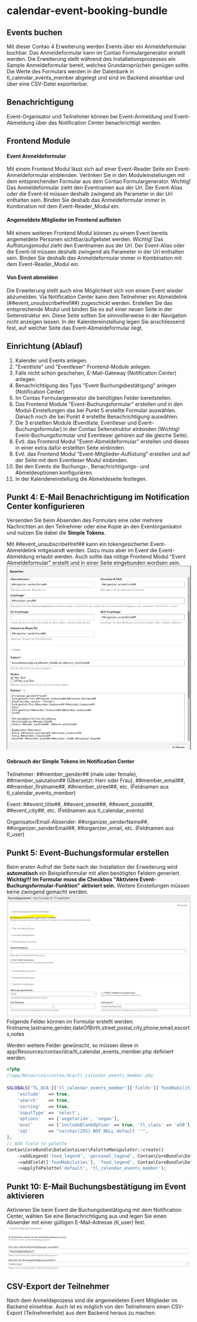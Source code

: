 # calendar-event-booking-bundle

## Events buchen
Mit dieser Contao 4 Erweiterung werden Events über ein Anmeldeformular buchbar. 
Das Anmeldeformular kann im Contao Formulargenerator erstellt werden. 
Die Erweiterung stellt während des Installationsprozesses ein Sample Anmeldeformular bereit, welches Grundansprüchen genügen sollte. 
Die Werte des Formulars werden in der Datenbank in tl_calendar_events_member abgelegt 
und sind im Backend einsehbar und über eine CSV-Datei exportierbar.

## Benachrichtigung
Event-Organisator und Teilnehmer können bei Event-Anmeldung und Event-Abmeldung über das Notification Center benachrichtigt werden. 

## Frontend Module
#### Event Anmeldeformular
Mit einem Frontend Modul lässt sich auf einer Event-Reader Seite ein Event-Anmeldeformular einblenden. 
Verlinken Sie in den Moduleinstellungen mit dem entsprechenden Formular aus dem Contao Formulargenerator.
Wichtig! Das Anmeldeformular zieht den Eventnamen aus der Url. 
Der Event-Alias oder die Event-Id müssen deshalb zwingend als Parameter in der Url enthalten sein. 
Binden Sie deshalb das Anmeldeformular immer in Kombination mit dem Event-Reader_Modul ein.

#### Angemeldete Mitglieder im Frontend auflisten
Mit einem weiteren Frontend Modul können zu einem Event bereits angemeldete Personen sichtbar/aufgelistet werden. 
Wichtig! Das Auflistungsmodul zieht den Eventnamen aus der Url. 
Der Event-Alias oder die Event-Id müssen deshalb zwingend als Parameter in der Url enthalten sein. 
Binden Sie deshalb das Anmeldeformular immer in Kombination mit dem Event-Reader_Modul ein.

#### Von Event abmelden
Die Erweiterung stellt auch eine Möglichkeit sich von einem Event wieder abzumelden. 
Via Notification Center kann dem Teilnehmer ein Abmeldelink (##event_unsubscribeHref##) zugeschickt werden.
Erstellen Sie das entsprechende Modul und binden Sie es auf einer neuen Seite in der Seitenstruktur ein. 
Diese Seite sollten Sie sinnvollerweise in der Navigation nicht anzeigen lassen.
In der Kalendereinstellung legen Sie anschliessend fest, auf welcher Seite das Event-Abmeldeformular liegt.

## Einrichtung (Ablauf)
1. Kalender und Events anlegen.
2. "Eventliste" und "Eventleser" Frontend-Module anlegen.
3. Falls nicht schon geschehen, E-Mail-Gateway (Notification Center) anlegen.
4. Benachrichtigung des Typs "Event Buchungsbestätigung" anlegen (Notification Center)
5. Im Contao Formulargenerator die benötigten Felder bereitstellen. 
6. Das Frontend Module "Event-Buchungsformular" erstellen und in den Modul-Einstellungen das bei Punkt 5 erstellte Formular auswählen. Danach noch die bei Punkt 4 erstellte Benachrichtigung auswählen.
7. Die 3 erstellten Module (Eventliste, Eventleser und Event-Buchungsformular) in der Contao Seitenstruktur einbinden (Wichtig! Event-Buchungsformular und Eventleser gehören auf die gleiche Seite). 
8. Evtl. das Frontend Modul "Event-Abmeldeformular" erstellen und dieses in einer extra dafür erstellten Seite einbinden. 
9. Evtl. das Frontend Modul "Event-Mitglieder-Auflistung" erstellen und auf der Seite mit dem Eventleser Modul einbinden.
10. Bei den Events die Buchungs-, Benachrichtigungs- und Abmeldeoptionen konfigurieren. 
11. In der Kalendereinstellung die Abmeldeseite festlegen.

## Punkt 4: E-Mail Benachrichtigung im Notification Center konfigurieren
Versenden Sie beim Absenden des Formulars eine oder mehrere Nachrichten an den Teilnehmer oder eine Kopie an den Eventorganisator und nutzen Sie dabei die **Simple Tokens**.

Mit ##event_unsubscribeHref## kann ein tokengesicherter Event-Abmeldelink mitgesandt werden. Dazu muss aber im Event die Event-Abmeldung erlaubt werden. Auch sollte das nötige Frontend Modul "Event Abmeldeformular" erstellt und in einer Seite eingebunden wordsen sein. 
![Notification Center](doc/notification_center.jpg?raw=true)

#### Gebrauch der Simple Tokens im Notification Center
Teilnehmer:  ##member_gender## (male oder female), ##member_salutation## (Übersetzt: Herr oder Frau), ##member_email##, ##member_firstname##, ##member_street##, etc. (Feldnamen aus tl_calendar_events_member)

Event: ##event_title##, ##event_street##, ##event_postal##, ##event_city##, etc. (Feldnamen aus tl_calendar_events)

Organisator/Email-Absender: ##organizer_senderName##, ##organizer_senderEmail##, ##organizer_email, etc. (Feldnamen aus tl_user)


## Punkt 5: Event-Buchungsformular erstellen
Beim ersten Aufruf der Seite nach der Installation der Erweiterung wird **automatisch** ein Beispielformular mit allen benötigten Feldern generiert. 
**Wichtig!!! Im Formular muss die Checkbox "Aktiviere Event-Buchungsformular-Funktion" aktiviert sein.** Weitere Einstellungen müssen keine zwingend gemacht werden.
![Formulargenerator-Einstellung](doc/form_generator.jpg?raw=true) 
Folgende Felder können im Formular erstellt werden:
firstname,lastname,gender,dateOfBirth,street,postal,city,phone,email,escorts,notes


Werden weitere Felder gewünscht, so müssen diese in app/Resources/contao/dca/tl_calendar_events_member.php definiert werden.
```php
<?php
//app/Resources/contao/dca/tl_calendar_events_member.php

$GLOBALS['TL_DCA']['tl_calendar_events_member']['fields']['foodHabilities'] = [
    'exclude'   => true,
    'search'    => true,
    'sorting'   => true,
    'inputType' => 'select',
    'options'   => ['vegetarian', 'vegan'],
    'eval'      => ['includeBlankOption' => true, 'tl_class' => 'w50'],
    'sql'       => "varchar(255) NOT NULL default ''",
];
// Add field to palette
Contao\CoreBundle\DataContainer\PaletteManipulator::create()
    ->addLegend('food_legend', 'personal_legend', Contao\CoreBundle\DataContainer\PaletteManipulator::POSITION_AFTER)
    ->addField(['foodHabilities'], 'food_legend', Contao\CoreBundle\DataContainer\PaletteManipulator::POSITION_APPEND)
    ->applyToPalette('default', 'tl_calendar_events_member');

```


## Punkt 10: E-Mail Buchungsbestätigung im Event aktivieren
Aktivieren Sie beim Event die Buchungsbestätigung mit dem Notification Center, wählen Sie eine Benachrichtigung aus und legen Sie einen Absender mit einer gültigen E-Mail-Adresse (tl_user) fest.
![Benachrichtigung im Event aktivieren](doc/benachrichtigung-aktivieren.jpg?raw=true)


## CSV-Export der Teilnehmer
Nach dem Anmeldeprozess sind die angemeldeten Event Mitglieder im Backend einsehbar. Auch ist es möglich von den Teilnehmern einen CSV-Export (Teilnehmerliste) aus dem Backend heraus zu machen.
